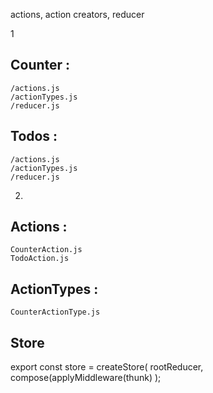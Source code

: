 actions, action creators, reducer

1
## Counter :
    /actions.js
    /actionTypes.js
    /reducer.js
    
## Todos :
    /actions.js
    /actionTypes.js
    /reducer.js

2.
## Actions :
    CounterAction.js
    TodoAction.js
## ActionTypes :
    CounterActionType.js
    
    
## Store
  export const store = createStore(
  rootReducer,
  compose(applyMiddleware(thunk)
);
